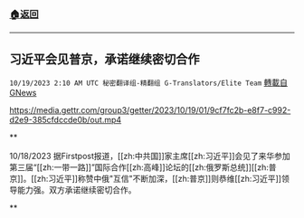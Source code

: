 ###  [:house:返回](README.md)
---


## 习近平会见普京，承诺继续密切合作
`10/19/2023 2:10 AM UTC 秘密翻译组-精翻组 G-Translators/Elite Team` [轉載自GNews](https://gnews.org/articles/1852574)


https://media.gettr.com/group3/getter/2023/10/19/01/9cf7fc2b-e8f7-c992-d2e9-385cfdccde0b/out.mp4

**

10/18/2023 据Firstpost报道，[[zh:中共国]]家主席[[zh:习近平]]会见了来华参加第三届“[[zh:一带一路]]”国际合作[[zh:高峰]]论坛的[[zh:俄罗斯总统]][[zh:普京]]。[[zh:习近平]]称赞中俄"互信"不断加深，[[zh:普京]]则恭维[[zh:习近平]]领导能力强。双方承诺继续密切合作。

**
